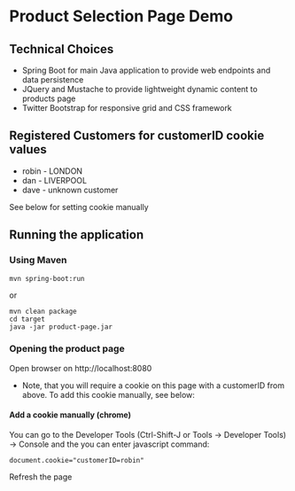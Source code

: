 # Product Selection Page Demo

## Technical Choices

* Spring Boot for main Java application to provide web endpoints and data persistence
* JQuery and Mustache to provide lightweight dynamic content to products page
* Twitter Bootstrap for responsive grid and CSS framework

## Registered Customers for customerID cookie values

* robin - LONDON
* dan - LIVERPOOL
* dave - unknown customer

See below for setting cookie manually

## Running the application

### Using Maven

	mvn spring-boot:run

or 

	mvn clean package
	cd target
	java -jar product-page.jar

### Opening the product page

Open browser on http://localhost:8080

* Note, that you will require a cookie on this page with a customerID from above. To add this cookie manually, see below:

#### Add a cookie manually (chrome)

You can go to the Developer Tools (Ctrl-Shift-J or Tools -> Developer Tools) -> Console and the you can enter javascript command:

	document.cookie="customerID=robin"
	
Refresh the page